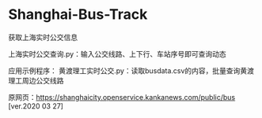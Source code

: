 # Shanghai-Bus-Track
获取上海实时公交信息

上海实时公交查询.py：输入公交线路、上下行、车站序号即可查询动态

应用示例程序：
黄渡理工实时公交.py：读取busdata.csv的内容，批量查询黄渡理工周边公交线路

原网页：https://shanghaicity.openservice.kankanews.com/public/bus
[ver.2020 03 27]
